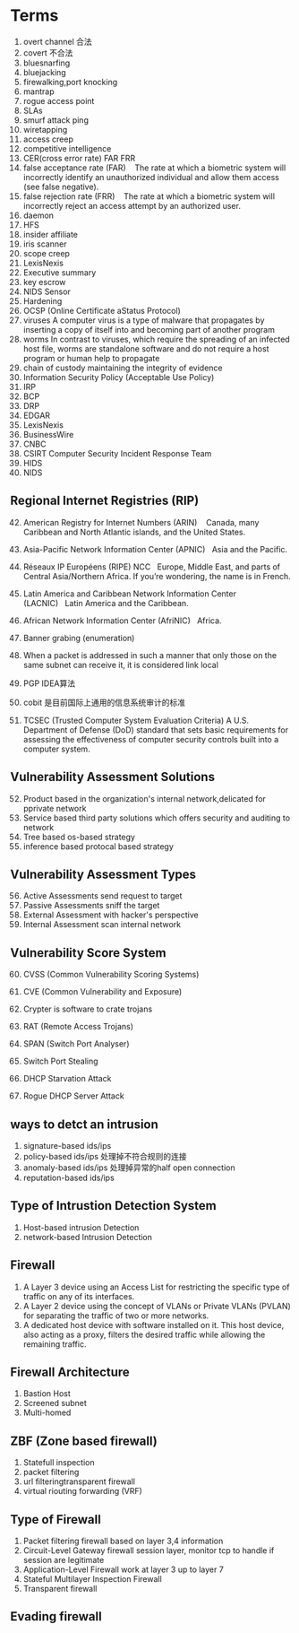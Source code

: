 # Terms #

1. overt channel 合法 
2. covert 不合法
3. bluesnarfing
4. bluejacking
5. firewalking,port knocking
6. mantrap
7. rogue access point
8. SLAs
9. smurf attack  ping
10. wiretapping
11. access creep
12. competitive intelligence
13. CER(cross error rate)  FAR FRR
14. false acceptance rate (FAR)    The rate at which a biometric system will incorrectly identify an unauthorized individual and allow them access (see false negative).
15. false rejection rate (FRR)    The rate at which a biometric system will incorrectly reject an access attempt by an authorized user.
16. daemon    
17. HFS
18. insider affiliate
19. iris scanner
20. scope creep
21. LexisNexis 
22. Executive summary
23. key escrow
24. NIDS Sensor 
25. Hardening
26. OCSP  (Online Certificate aStatus Protocol)
27. viruses		A computer virus is a type of malware that propagates by inserting a copy of itself into and becoming part of another program
28. worms		In contrast to viruses, which require the spreading of an infected host file, worms are standalone software and do not require a host program or human help to propagate
29. chain of custody 	maintaining the integrity of evidence
30. Information Security Policy (Acceptable Use Policy)	
31. IRP
32. BCP
33. DRP
35. EDGAR
36. LexisNexis
37. BusinessWire
38. CNBC
39. CSIRT		Computer Security Incident Response Team
40. HIDS
41. NIDS

## Regional Internet Registries (RIP) ##

42. American Registry for Internet Numbers (ARIN)    Canada, many Caribbean and North Atlantic islands, and the United States.
43. Asia-Pacific Network Information Center (APNIC)   Asia and the Pacific.
44. Réseaux IP Européens (RIPE) NCC   Europe, Middle East, and parts of Central Asia/Northern Africa. If you’re wondering, the name is in French.
45. Latin America and Caribbean Network Information Center (LACNIC)   Latin America and the Caribbean.
46. African Network Information Center (AfriNIC)   Africa.

47. Banner grabing  (enumeration)
48. When a packet is addressed in such a manner that only those on the same subnet can receive it, it is considered link local
49. PGP  IDEA算法
50. cobit	是目前国际上通用的信息系统审计的标准
51. TCSEC (Trusted Computer System Evaluation Criteria) A U.S. Department of Defense (DoD) standard that sets basic requirements for assessing the effectiveness of computer security controls built into a computer system.


## Vulnerability Assessment Solutions ##
52. Product based 	in the organization's internal network,delicated for pprivate network
53. Service based	third party solutions which offers security and auditing to network
54. Tree based		os-based strategy
55. inference based	 protocal based strategy

## Vulnerability Assessment Types ##
56. Active Assessments		send request to target
57. Passive Assessments		sniff the target 
58. External Assessment  	with hacker's perspective
59. Internal Assessment		scan internal network

## Vulnerability Score System ##
60. CVSS (Common Vulnerability Scoring Systems)
61. CVE  (Common Vulnerability and Exposure)


62. Crypter  is software to crate trojans
63. RAT (Remote Access  Trojans)
64. SPAN (Switch Port Analyser)
65. Switch Port Stealing
66. DHCP Starvation Attack
67. Rogue DHCP Server Attack

## ways to detct an intrusion ##

1. signature-based ids/ips
2. policy-based ids/ips		处理掉不符合规则的连接
3. anomaly-based ids/ips   处理掉异常的half open  connection
4. reputation-based ids/ips

## Type of Intrustion Detection System ##

1. Host-based intrusion Detection
2. network-based Intrusion Detection


## Firewall ##

1. A Layer 3 device using an Access List for restricting the specific type  of traffic on any of its interfaces. 
2. A Layer 2 device using the concept of VLANs or Private VLANs (PVLAN) for separating the traffic of two or more networks. 
3. A dedicated host device with software installed on it. This host device, also acting as a proxy, filters the desired traffic while allowing the remaining traffic. 

## Firewall Architecture ##

1. Bastion Host
2. Screened subnet
3. Multi-homed


## ZBF (Zone based firewall) ##

1. Statefull inspection
2. packet filtering
3. url filteringtransparent firewall
4. virtual riouting forwarding (VRF)


## Type of Firewall ##


1. Packet filtering firewall  based on layer 3,4 information
2. Circuit-Level Gateway firewall  session layer, monitor tcp to handle if session are legitimate
3. Application-Level Firewall work at layer 3 up to layer 7
4. Stateful Multilayer Inspection Firewall
5. Transparent firewall 


## Evading firewall ##







